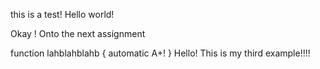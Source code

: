 this is a test! Hello world!

Okay ! Onto the next assignment

function lahblahblahb {
	automatic A+!
}
Hello! This is my third example!!!!